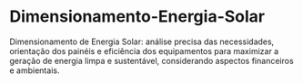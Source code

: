 # Dimensionamento-Energia-Solar
Dimensionamento de Energia Solar: análise precisa das necessidades, orientação dos painéis e eficiência dos equipamentos para maximizar a geração de energia limpa e sustentável, considerando aspectos financeiros e ambientais.
